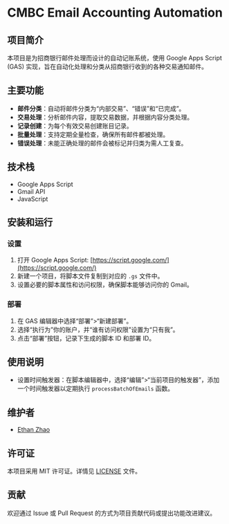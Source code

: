 # CMBC Email Accounting Automation

## 项目简介
本项目是为招商银行邮件处理而设计的自动记账系统，使用 Google Apps Script (GAS) 实现，旨在自动化处理和分类从招商银行收到的各种交易通知邮件。

## 主要功能
- **邮件分类**：自动将邮件分类为“内部交易”、“错误”和“已完成”。
- **交易处理**：分析邮件内容，提取交易数据，并根据内容分类处理。
- **记录创建**：为每个有效交易创建账目记录。
- **批量处理**：支持定期全量检查，确保所有邮件都被处理。
- **错误处理**：未能正确处理的邮件会被标记并归类为需人工复查。

## 技术栈
- Google Apps Script
- Gmail API
- JavaScript

## 安装和运行
### 设置
1. 打开 Google Apps Script: [https://script.google.com/](https://script.google.com/)
2. 新建一个项目，将脚本文件复制到对应的 `.gs` 文件中。
3. 设置必要的脚本属性和访问权限，确保脚本能够访问你的 Gmail。

### 部署
1. 在 GAS 编辑器中选择“部署”>“新建部署”。
2. 选择“执行为”你的账户，并“谁有访问权限”设置为“只有我”。
3. 点击“部署”按钮，记录下生成的脚本 ID 和部署 ID。

## 使用说明
- 设置时间触发器：在脚本编辑器中，选择“编辑”>“当前项目的触发器”，添加一个时间触发器以定期执行 `processBatchOfEmails` 函数。

## 维护者
- [Ethan Zhao](hi@yizhe.me)

## 许可证
本项目采用 MIT 许可证。详情见 [LICENSE](LICENSE) 文件。

## 贡献
欢迎通过 Issue 或 Pull Request 的方式为项目贡献代码或提出功能改进建议。

